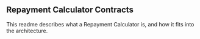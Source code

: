 ## Repayment Calculator Contracts

This readme describes what a Repayment Calculator is, and how it fits into the architecture.
